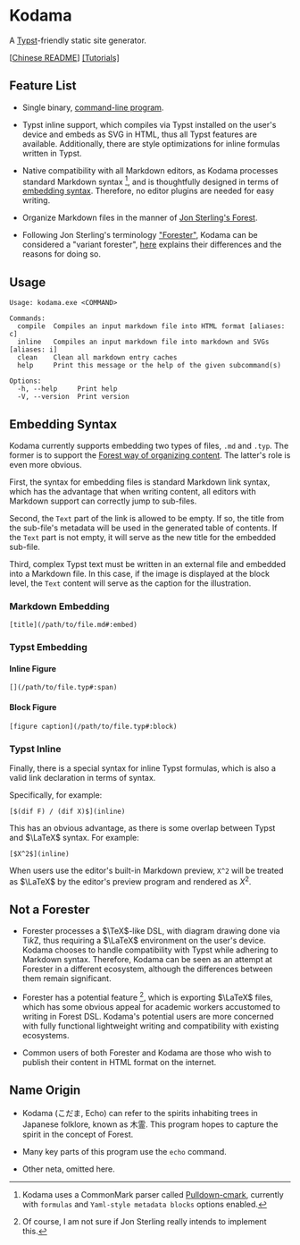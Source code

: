 
# Kodama

A [Typst](https://github.com/typst/typst)-friendly static site generator.

[[Chinese README](./README.zh-CN.md)] [[Tutorials]](https://kokic.github.io/echo/tutorials.html)

## Feature List

- Single binary, [command-line program](#usage).

- Typst inline support, which compiles via Typst installed on the user's device and embeds as SVG in HTML, thus all Typst features are available. Additionally, there are style optimizations for inline formulas written in Typst.

- Native compatibility with all Markdown editors, as Kodama processes standard Markdown syntax [^markdown-syntax], and is thoughtfully designed in terms of [embedding syntax](#embedding-syntax). Therefore, no editor plugins are needed for easy writing.

- Organize Markdown files in the manner of [Jon Sterling's Forest](https://www.jonmsterling.com/foreign-forester-tfmt-000V.xml).

- Following Jon Sterling's terminology ["Forester"](https://www.jonmsterling.com/foreign-forester-index.xml), Kodama can be considered a "variant forester", [here](#not-a-forester) explains their differences and the reasons for doing so.

## Usage

```
Usage: kodama.exe <COMMAND>

Commands:
  compile  Compiles an input markdown file into HTML format [aliases: c]
  inline   Compiles an input markdown file into markdown and SVGs [aliases: i]
  clean    Clean all markdown entry caches
  help     Print this message or the help of the given subcommand(s)

Options:
  -h, --help     Print help
  -V, --version  Print version
```

## Embedding Syntax

Kodama currently supports embedding two types of files, `.md` and `.typ`. The former is to support the [Forest way of organizing content](https://www.jonmsterling.com/foreign-forester-tfmt-0001.xml). The latter's role is even more obvious.

First, the syntax for embedding files is standard Markdown link syntax, which has the advantage that when writing content, all editors with Markdown support can correctly jump to sub-files.

Second, the `Text` part of the link is allowed to be empty. If so, the title from the sub-file's metadata will be used in the generated table of contents. If the `Text` part is not empty, it will serve as the new title for the embedded sub-file.

Third, complex Typst text must be written in an external file and embedded into a Markdown file. In this case, if the image is displayed at the block level, the `Text` content will serve as the caption for the illustration.

### Markdown Embedding

```
[title](/path/to/file.md#:embed)
```

### Typst Embedding

#### Inline Figure

```
[](/path/to/file.typ#:span)
```

#### Block Figure

```
[figure caption](/path/to/file.typ#:block)
```

### Typst Inline

Finally, there is a special syntax for inline Typst formulas, which is also a valid link declaration in terms of syntax.

Specifically, for example:

```
[$(dif F) / (dif X)$](inline)
```

This has an obvious advantage, as there is some overlap between Typst and $\LaTeX$ syntax. For example:

```
[$X^2$](inline)
```

When users use the editor's built-in Markdown preview, `X^2` will be treated as $\LaTeX$ by the editor's preview program and rendered as $X^2$.

## Not a Forester

- Forester processes a $\TeX$-like DSL, with diagram drawing done via Ti*k*Z, thus requiring a $\LaTeX$ environment on the user's device. Kodama chooses to handle compatibility with Typst while adhering to Markdown syntax. Therefore, Kodama can be seen as an attempt at Forester in a different ecosystem, although the differences between them remain significant.

- Forester has a potential feature [^not-sure], which is exporting $\LaTeX$ files, which has some obvious appeal for academic workers accustomed to writing in Forest DSL. Kodama's potential users are more concerned with fully functional lightweight writing and compatibility with existing ecosystems.

- Common users of both Forester and Kodama are those who wish to publish their content in HTML format on the internet.

## Name Origin

- Kodama (こだま, Echo) can refer to the spirits inhabiting trees in Japanese folklore, known as 木霊. This program hopes to capture the spirit in the concept of Forest.

- Many key parts of this program use the `echo` command.

- Other neta, omitted here.

[^markdown-syntax]: Kodama uses a CommonMark parser called [Pulldown-cmark](https://github.com/pulldown-cmark/pulldown-cmark), currently with `formulas` and `Yaml-style metadata blocks` options enabled.

[^not-sure]: Of course, I am not sure if Jon Sterling really intends to implement this.

